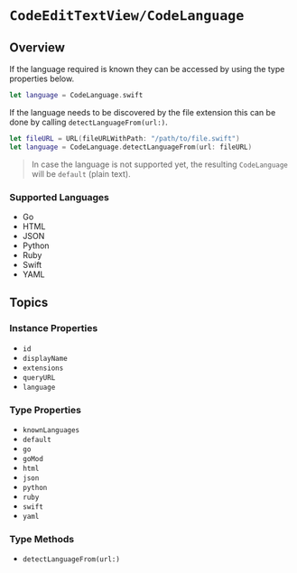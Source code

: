 # ``CodeEditTextView/CodeLanguage``

## Overview

If the language required is known they can be accessed by using the type properties below.

```swift
let language = CodeLanguage.swift
```

If the language needs to be discovered by the file extension this can be done by calling ``detectLanguageFrom(url:)``.

```swift
let fileURL = URL(fileURLWithPath: "/path/to/file.swift")
let language = CodeLanguage.detectLanguageFrom(url: fileURL)
```

> In case the language is not supported yet, the resulting ``CodeLanguage`` will be ``default`` (plain text).

### Supported Languages

- Go 
- HTML
- JSON
- Python
- Ruby
- Swift
- YAML

## Topics

### Instance Properties

- ``id``
- ``displayName``
- ``extensions``
- ``queryURL``
- ``language``

### Type Properties

- ``knownLanguages``
- ``default``
- ``go``
- ``goMod``
- ``html``
- ``json``
- ``python``
- ``ruby``
- ``swift``
- ``yaml``

### Type Methods

- ``detectLanguageFrom(url:)``
